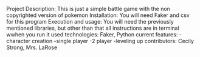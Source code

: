 Project Description:
  This is just a simple battle game with the non copyrighted version of pokemon
Installation:
  You will need Faker and csv for this program
Execution and usage:
  You will need the previously mentioned libraries, but other than that all instructions are in terminal wwhen you run it
used technologies:
  Faker, Python
current features:
  -character creation
  -single player
  -2 player
  -leveling up
contributors:
  Cecily Strong, Mrs. LaRose
